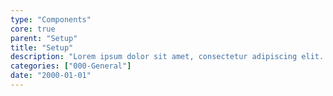 ```yaml
---
type: "Components"
core: true
parent: "Setup"
title: "Setup"
description: "Lorem ipsum dolor sit amet, consectetur adipiscing elit. Nunc tempus laoreet leo sit amet iaculis."
categories: ["000-General"]
date: "2000-01-01"
---
```


